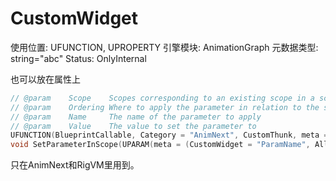 # CustomWidget

使用位置: UFUNCTION, UPROPERTY
引擎模块: AnimationGraph
元数据类型: string="abc"
Status: OnlyInternal

也可以放在属性上

```cpp
// @param    Scope    Scopes corresponding to an existing scope in a schedule, or "None". Passing "None" will apply the parameter to the whole schedule.
// @param    Ordering Where to apply the parameter in relation to the supplied scope. Ignored for scope "None".
// @param    Name     The name of the parameter to apply
// @param    Value    The value to set the parameter to
UFUNCTION(BlueprintCallable, Category = "AnimNext", CustomThunk, meta = (CustomStructureParam = Value, UnsafeDuringActorConstruction))
void SetParameterInScope(UPARAM(meta = (CustomWidget = "ParamName", AllowedParamType = "FAnimNextScope")) FName Scope, EAnimNextParameterScopeOrdering Ordering, UPARAM(meta = (CustomWidget = "ParamName")) FName Name, int32 Value);
```

只在AnimNext和RigVM里用到。